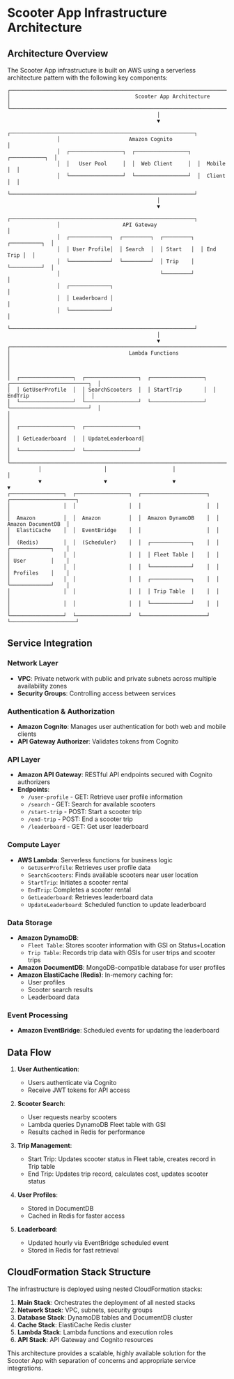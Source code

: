 # Scooter App Infrastructure Architecture

## Architecture Overview

The Scooter App infrastructure is built on AWS using a serverless architecture pattern with the following key components:

```
┌─────────────────────────────────────────────────────────────────────────────────────────────────┐
│                                        Scooter App Architecture                                  │
└─────────────────────────────────────────────────────────────────────────────────────────────────┘
                                                │
                                                ▼
                ┌───────────────────────────────────────────────────────────┐
                │                      Amazon Cognito                       │
                │  ┌─────────────────┐  ┌─────────────────┐  ┌───────────┐  │
                │  │   User Pool     │  │  Web Client     │  │  Mobile   │  │
                │  └─────────────────┘  └─────────────────┘  │  Client   │  │
                └───────────────────────────────────────────────────────────┘
                                                │
                                                ▼
                ┌───────────────────────────────────────────────────────────┐
                │                    API Gateway                            │
                │  ┌─────────────┐  ┌─────────┐  ┌─────────┐  ┌──────────┐  │
                │  │ User Profile│  │ Search  │  │ Start   │  │ End Trip │  │
                │  └─────────────┘  └─────────┘  │ Trip    │  └──────────┘  │
                │                                └─────────┘                │
                │  ┌─────────────┐                                          │
                │  │ Leaderboard │                                          │
                │  └─────────────┘                                          │
                └───────────────────────────────────────────────────────────┘
                                                │
                                                ▼
┌───────────────────────────────────────────────────────────────────────────────────────────────┐
│                                      Lambda Functions                                          │
│                                                                                               │
│  ┌─────────────────┐  ┌─────────────────┐  ┌─────────────────┐  ┌─────────────────────────┐  │
│  │ GetUserProfile  │  │ SearchScooters  │  │ StartTrip       │  │ EndTrip                 │  │
│  └─────────────────┘  └─────────────────┘  └─────────────────┘  └─────────────────────────┘  │
│                                                                                               │
│  ┌─────────────────┐  ┌─────────────────┐                                                     │
│  │ GetLeaderboard  │  │ UpdateLeaderboard│                                                    │
│  └─────────────────┘  └─────────────────┘                                                     │
└───────────────────────────────────────────────────────────────────────────────────────────────┘
          │                    │                     │                      │
          ▼                    ▼                     ▼                      ▼
┌─────────────────┐  ┌─────────────────┐  ┌─────────────────────┐  ┌─────────────────────┐
│                 │  │                 │  │                     │  │                     │
│  Amazon         │  │  Amazon         │  │  Amazon DynamoDB    │  │  Amazon DocumentDB  │
│  ElastiCache    │  │  EventBridge    │  │                     │  │                     │
│  (Redis)        │  │  (Scheduler)    │  │  ┌─────────────┐    │  │  ┌─────────────┐    │
│                 │  │                 │  │  │ Fleet Table │    │  │  │ User        │    │
│                 │  │                 │  │  └─────────────┘    │  │  │ Profiles    │    │
│                 │  │                 │  │  ┌─────────────┐    │  │  └─────────────┘    │
│                 │  │                 │  │  │ Trip Table  │    │  │                     │
│                 │  │                 │  │  └─────────────┘    │  │                     │
└─────────────────┘  └─────────────────┘  └─────────────────────┘  └─────────────────────┘
```

## Service Integration

### Network Layer
- **VPC**: Private network with public and private subnets across multiple availability zones
- **Security Groups**: Controlling access between services

### Authentication & Authorization
- **Amazon Cognito**: Manages user authentication for both web and mobile clients
- **API Gateway Authorizer**: Validates tokens from Cognito

### API Layer
- **Amazon API Gateway**: RESTful API endpoints secured with Cognito authorizers
- **Endpoints**:
  - `/user-profile` - GET: Retrieve user profile information
  - `/search` - GET: Search for available scooters
  - `/start-trip` - POST: Start a scooter trip
  - `/end-trip` - POST: End a scooter trip
  - `/leaderboard` - GET: Get user leaderboard

### Compute Layer
- **AWS Lambda**: Serverless functions for business logic
  - `GetUserProfile`: Retrieves user profile data
  - `SearchScooters`: Finds available scooters near user location
  - `StartTrip`: Initiates a scooter rental
  - `EndTrip`: Completes a scooter rental
  - `GetLeaderboard`: Retrieves leaderboard data
  - `UpdateLeaderboard`: Scheduled function to update leaderboard

### Data Storage
- **Amazon DynamoDB**:
  - `Fleet Table`: Stores scooter information with GSI on Status+Location
  - `Trip Table`: Records trip data with GSIs for user trips and scooter trips
- **Amazon DocumentDB**: MongoDB-compatible database for user profiles
- **Amazon ElastiCache (Redis)**: In-memory caching for:
  - User profiles
  - Scooter search results
  - Leaderboard data

### Event Processing
- **Amazon EventBridge**: Scheduled events for updating the leaderboard

## Data Flow

1. **User Authentication**:
   - Users authenticate via Cognito
   - Receive JWT tokens for API access

2. **Scooter Search**:
   - User requests nearby scooters
   - Lambda queries DynamoDB Fleet table with GSI
   - Results cached in Redis for performance

3. **Trip Management**:
   - Start Trip: Updates scooter status in Fleet table, creates record in Trip table
   - End Trip: Updates trip record, calculates cost, updates scooter status

4. **User Profiles**:
   - Stored in DocumentDB
   - Cached in Redis for faster access

5. **Leaderboard**:
   - Updated hourly via EventBridge scheduled event
   - Stored in Redis for fast retrieval

## CloudFormation Stack Structure

The infrastructure is deployed using nested CloudFormation stacks:

1. **Main Stack**: Orchestrates the deployment of all nested stacks
2. **Network Stack**: VPC, subnets, security groups
3. **Database Stack**: DynamoDB tables and DocumentDB cluster
4. **Cache Stack**: ElastiCache Redis cluster
5. **Lambda Stack**: Lambda functions and execution roles
6. **API Stack**: API Gateway and Cognito resources

This architecture provides a scalable, highly available solution for the Scooter App with separation of concerns and appropriate service integrations.